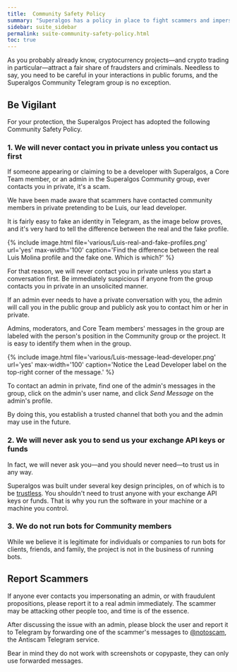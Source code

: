 ```yaml
---
title:  Community Safety Policy
summary: "Superalgos has a policy in place to fight scammers and impersonators. Learn how to handle yourself in case a scammer contacts you in private."
sidebar: suite_sidebar
permalink: suite-community-safety-policy.html
toc: true
---
```


As you probably already know, cryptocurrency projects&mdash;and crypto trading in particular&mdash;attract a fair share of fraudsters and criminals. Needless to say, you need to be careful in your interactions in public forums, and the Superalgos Community Telegram group is no exception.

## Be Vigilant

For your protection, the Superalgos Project has adopted the following Community Safety Policy.

### 1. We will never contact you in private unless you contact us first

If someone appearing or claiming to be a developer with Superalgos, a Core Team member, or an admin in the Superalgos Community group, ever contacts you in private, it's a scam.

We have been made aware that scammers have contacted community members in private pretending to be Luis, our lead developer. 

It is fairly easy to fake an identity in Telegram, as the image below proves, and it's very hard to tell the difference between the real and the fake profile.

{% include image.html file='various/Luis-real-and-fake-profiles.png' url='yes' max-width='100' caption='Find the difference between the real Luis Molina profile and the fake one. Which is which?' %}

For that reason, we will never contact you in private unless you start a conversation first. Be immediately suspicious if anyone from the group contacts you in private in an unsolicited manner.

If an admin ever needs to have a private conversation with you, the admin will call you in the public group and publicly ask you to contact him or her in private.

Admins, moderators, and Core Team members' messages in the group are labeled with the person's position in the Community group or the project. It is easy to identify them when in the group. 

{% include image.html file='various/Luis-message-lead-developer.png' url='yes' max-width='100' caption='Notice the Lead Developer label on the top-right corner of the message.' %}

To contact an admin in private, find one of the admin's messages in the group, click on the admin's user name, and click *Send Message* on the admin's profile.

By doing this, you establish a trusted channel that both you and the admin may use in the future.

### 2. We will never ask you to send us your exchange API keys or funds

In fact, we will never ask you&mdash;and you should never need&mdash;to trust us in any way.

Superalgos was built under several key design principles, on of which is to be <a href="https://academy.binance.com/glossary/trustless" rel="nofollow" rel="noopener" target="_blank">trustless</a>. You shouldn't need to trust anyone with your exchange API keys or funds. That is why you run the software in your machine or a machine you control.

### 3. We do not run bots for Community members

While we believe it is legitimate for individuals or companies to run bots for clients, friends, and family, the project is not in the business of running bots.

## Report Scammers

If anyone ever contacts you impersonating an admin, or with fraudulent propositions, please report it to a real admin immediately. The scammer may be attacking other people too, and time is of the essence.

After discussing the issue with an admin, please block the user and report it to Telegram by forwarding one of the scammer's messages to <a href="https://t.me/notoscam" rel="nofollow" rel="noopener" target="_blank">@notoscam</a>, the Antiscam Telegram service.

Bear in mind they do not work with screenshots or copypaste, they can only use forwarded messages.
